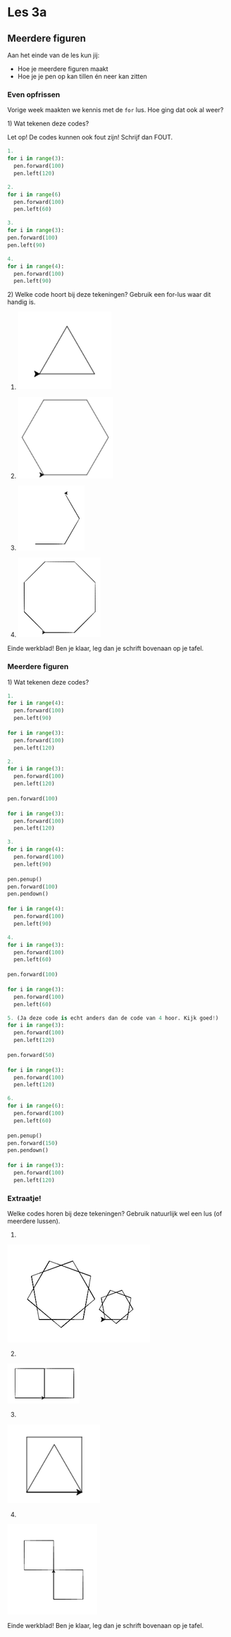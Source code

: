 # Les 3a

## Meerdere figuren

Aan het einde van de les kun jij:

* Hoe je meerdere figuren maakt
* Hoe je je pen op kan tillen én neer kan zitten

### Even opfrissen

Vorige week maakten we kennis met de `for` lus. Hoe ging dat ook al weer?

1\) Wat tekenen deze codes?

Let op! De codes kunnen ook fout zijn! Schrijf dan FOUT.

```python
1.
for i in range(3):
  pen.forward(100)
  pen.left(120)
```

```python
2.
for i in range(6)
  pen.forward(100)
  pen.left(60)
```

```python
3.
for i in range(3):
pen.forward(100)
pen.left(90)
```

```python
4.
for i in range(4):
  pen.forward(100)
  pen.left(90)
```

2\) Welke code hoort bij deze tekeningen? Gebruik een for-lus waar dit handig is.

1. ![](../../.gitbook/assets/image-20190318130624359%20%282%29%20%284%29%20%284%29%20%284%29%20%284%29%20%284%29%20%284%29.png)

2. ![](../../.gitbook/assets/image-20190325083528686%20%281%29.png)

1. ![](../../.gitbook/assets/image-20190322150946880%20%283%29%20%283%29%20%283%29%20%283%29%20%283%29%20%283%29%20%282%29.png)

4. ![](../../.gitbook/assets/image-20190322151013930%20%283%29%20%283%29%20%283%29%20%282%29%20%282%29.png)

Einde werkblad! Ben je klaar, leg dan je schrift bovenaan op je tafel.

### Meerdere figuren

1\) Wat tekenen deze codes?

```python
1.
for i in range(4):
  pen.forward(100)
  pen.left(90)

for i in range(3):
  pen.forward(100)
  pen.left(120)
```

```python
2.
for i in range(3):
  pen.forward(100)
  pen.left(120)

pen.forward(100)

for i in range(3):
  pen.forward(100)
  pen.left(120)
```

```python
3.
for i in range(4):
  pen.forward(100)
  pen.left(90)

pen.penup()
pen.forward(100)
pen.pendown()

for i in range(4):
  pen.forward(100)
  pen.left(90)
```

```python
4.
for i in range(3):
  pen.forward(100)
  pen.left(60)

pen.forward(100)

for i in range(3):
  pen.forward(100)
  pen.left(60)
```

```python
5. (Ja deze code is echt anders dan de code van 4 hoor. Kijk goed!)
for i in range(3):
  pen.forward(100)
  pen.left(120)

pen.forward(50)

for i in range(3):
  pen.forward(100)
  pen.left(120)
```

```python
6.
for i in range(6):
  pen.forward(100)
  pen.left(60)

pen.penup()
pen.forward(150)
pen.pendown()

for i in range(3):
  pen.forward(100)
  pen.left(120)
```

### Extraatje!

Welke codes horen bij deze tekeningen? Gebruik natuurlijk wel een lus \(of meerdere lussen\).

1.

![](../../.gitbook/assets/image-20190329210728482%20%281%29.png)

2.

![](../../.gitbook/assets/image-20190322151224232%20%281%29.png)

3.

![](../../.gitbook/assets/image-20190318125810948%20%285%29%20%285%29%20%282%29%20%284%29.png)

4.

![](../../.gitbook/assets/image-20190329210151106%20%281%29.png)

Einde werkblad! Ben je klaar, leg dan je schrift bovenaan op je tafel.

